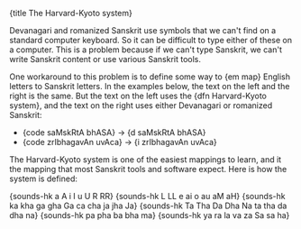 {title The Harvard-Kyoto system}

Devanagari and romanized Sanskrit use symbols that we can't find on a standard
computer keyboard. So it can be difficult to type either of these on a
computer. This is a problem because if we can't type Sanskrit, we can't write
Sanskrit content or use various Sanskrit tools.

One workaround to this problem is to define some way to {em map} English
letters to Sanskrit letters. In the examples below, the text on the left and
the right is the same. But the text on the left uses the {dfn Harvard-Kyoto
system}, and the text on the right uses either Devanagari or romanized
Sanskrit:

<ul class=examples>
<li>{code saMskRtA bhASA} &rarr; {d saMskRtA bhASA}</li>
<li>{code zrIbhagavAn uvAca} &rarr; {i zrIbhagavAn uvAca}</li>
</ul>

The Harvard-Kyoto system is one of the easiest mappings to learn, and it the
mapping that most Sanskrit tools and software expect. Here is how the system is
defined:

{sounds-hk a A i I u U R RR}
{sounds-hk L LL e ai o au aM aH}
{sounds-hk ka kha ga gha Ga ca cha ja jha Ja}
{sounds-hk Ta Tha Da Dha Na ta tha da dha na}
{sounds-hk pa pha ba bha ma}
{sounds-hk ya ra la va za Sa sa ha}

